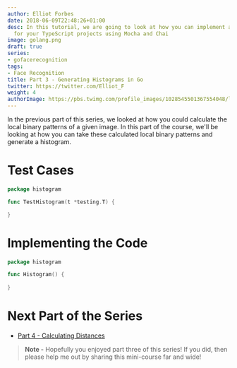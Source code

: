 ```yaml
---
author: Elliot Forbes
date: 2018-06-09T22:48:26+01:00
desc: In this tutorial, we are going to look at how you can implement a testing framework
  for your TypeScript projects using Mocha and Chai
image: golang.png
draft: true
series: 
- gofacerecognition
tags:
- Face Recognition
title: Part 3 - Generating Histograms in Go
twitter: https://twitter.com/Elliot_F
weight: 4
authorImage: https://pbs.twimg.com/profile_images/1028545501367554048/lzr43cQv_400x400.jpg
---
```

In the previous part of this series, we looked at how you could calculate the local binary patterns of a given image. In this part of the course, we'll be looking at how you can take these calculated local binary patterns and generate a histogram.

# Test Cases

```go
package histogram

func TestHistogram(t *testing.T) {

}
```

# Implementing the Code

```go
package histogram

func Histogram() {
    
}
```

# Next Part of the Series

* [Part 4 - Calculating Distances]()

> **Note -** Hopefully you enjoyed part three of this series! If you did, then please help me out by sharing this mini-course far and wide!